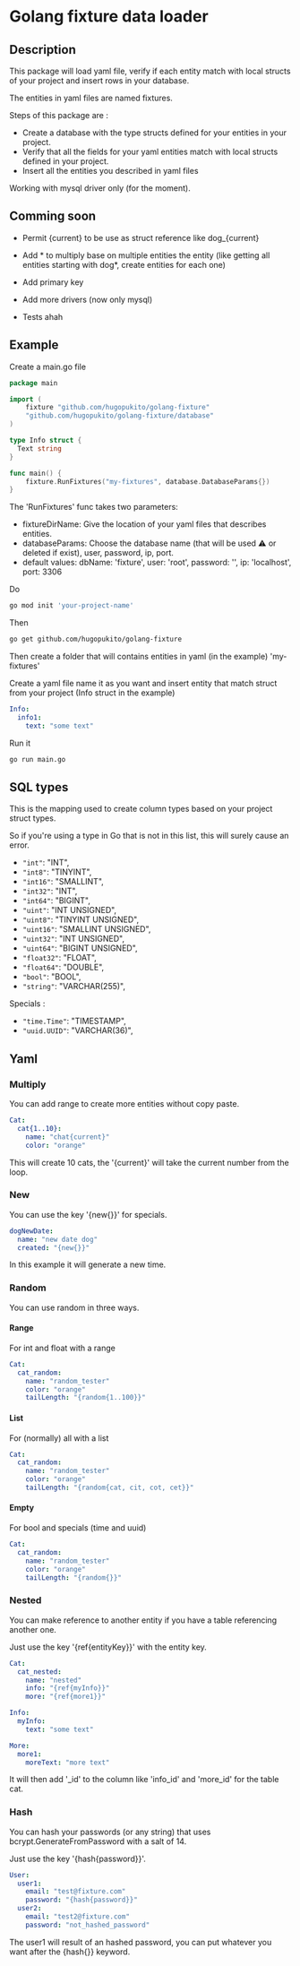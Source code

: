 # Golang fixture data loader

## Description

This package will load yaml file, verify if each entity match with local structs of your project and insert rows in your database.

The entities in yaml files are named fixtures.

Steps of this package are :

- Create a database with the type structs defined for your entities in your project.
- Verify that all the fields for your yaml entities match with local structs defined in your project.
- Insert all the entities you described in yaml files

Working with mysql driver only (for the moment).

## Comming soon

- Permit {current} to be use as struct reference like dog_{current}

- Add * to multiply base on multiple entities the entity (like getting all entities starting with dog*, create entities for each one)

- Add primary key

- Add more drivers (now only mysql)

- Tests ahah

## Example

Create a main.go file

```go
package main

import (
	fixture "github.com/hugopukito/golang-fixture"
	"github.com/hugopukito/golang-fixture/database"
)

type Info struct {
  Text string
}

func main() {
	fixture.RunFixtures("my-fixtures", database.DatabaseParams{})
}
```

The 'RunFixtures' func takes two parameters:

- fixtureDirName: Give the location of your yaml files that describes entities.
- databaseParams: Choose the database name (that will be used ⚠️ or deleted if exist), user, password, ip, port.
- default values: dbName: 'fixture', user: 'root', password: '', ip: 'localhost', port: 3306


Do
```bash 
go mod init 'your-project-name'
```

Then
```bash
go get github.com/hugopukito/golang-fixture
```

Then create a folder that will contains entities in yaml (in the example) 'my-fixtures'

Create a yaml file name it as you want and insert entity that match struct from your project (Info struct in the example)

```yaml
Info:
  info1:
    text: "some text"
```

Run it
```bash 
go run main.go
```

## SQL types

This is the mapping used to create column types based on your project struct types.

So if you're using a type in Go that is not in this list, this will surely cause an error.

- `"int"`:       "INT",
- `"int8"`:      "TINYINT",
- `"int16"`:     "SMALLINT",
- `"int32"`:     "INT",
- `"int64"`:     "BIGINT",
- `"uint"`:      "INT UNSIGNED",
- `"uint8"`:     "TINYINT UNSIGNED",
- `"uint16"`:    "SMALLINT UNSIGNED",
- `"uint32"`:    "INT UNSIGNED",
- `"uint64"`:    "BIGINT UNSIGNED",
- `"float32"`:   "FLOAT",
- `"float64"`:   "DOUBLE",
- `"bool"`:      "BOOL",
- `"string"`:    "VARCHAR(255)",

Specials :

- `"time.Time"`: "TIMESTAMP",
- `"uuid.UUID"`: "VARCHAR(36)",

## Yaml

### Multiply

You can add range to create more entities without copy paste.

```yaml
Cat:
  cat{1..10}:
  	name: "chat{current}"
    color: "orange"
```

This will create 10 cats, the '{current}' will take the current number from the loop.

### New

You can use the key '{new{}}' for specials.

```yaml
dogNewDate:
  name: "new date dog"
  created: "{new{}}"
```

In this example it will generate a new time.

### Random

You can use random in three ways.

#### Range

For int and float with a range

```yaml
Cat:
  cat_random:
    name: "random_tester"
    color: "orange"
    tailLength: "{random{1..100}}"
```

#### List

For (normally) all with a list

```yaml
Cat:
  cat_random:
    name: "random_tester"
    color: "orange"
    tailLength: "{random{cat, cit, cot, cet}}"
```

#### Empty

For bool and specials (time and uuid)

```yaml
Cat:
  cat_random:
    name: "random_tester"
    color: "orange"
    tailLength: "{random{}}"
```

### Nested

You can make reference to another entity if you have a table referencing another one.

Just use the key '{ref{entityKey}}' with the entity key.

```yaml
Cat:
  cat_nested:
    name: "nested"
    info: "{ref{myInfo}}"
    more: "{ref{more1}}"

Info:
  myInfo:
    text: "some text"

More:
  more1:
    moreText: "more text"
```

It will then add '_id' to the column like 'info_id' and 'more_id' for the table cat.

### Hash

You can hash your passwords (or any string) that uses bcrypt.GenerateFromPassword with a salt of 14.

Just use the key '{hash{password}}'.

```yaml
User:
  user1:
    email: "test@fixture.com"
    password: "{hash{password}}"
  user2:
    email: "test2@fixture.com"
    password: "not_hashed_password"
```

The user1 will result of an hashed password, you can put whatever you want after the {hash{}} keyword.
